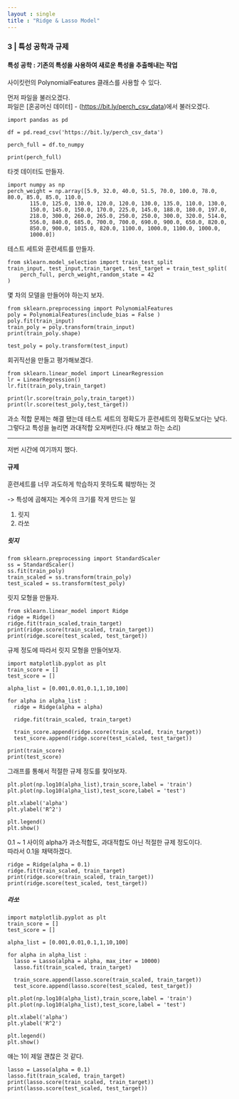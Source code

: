 ```yaml
---
layout : single
title : "Ridge & Lasso Model" 
---
```


### 3 | 특성 공학과 규제

#### 특성 공학 : 기존의 특성을 사용하여 새로운 특성을 추출해내는 작업

사이킷런의 PolynomialFeatures 클래스를 사용할 수 있다.  

먼저 파일을 불러오겠다.  
파일은 [혼공머신 데이터] - (https://bit.ly/perch_csv_data)에서 불러오겠다.

```
import pandas as pd

df = pd.read_csv('https://bit.ly/perch_csv_data')

perch_full = df.to_numpy

print(perch_full)
```

타겟 데이터도 만들자.

```
import numpy as np
perch_weight = np.array([5.9, 32.0, 40.0, 51.5, 70.0, 100.0, 78.0, 80.0, 85.0, 85.0, 110.0,
       115.0, 125.0, 130.0, 120.0, 120.0, 130.0, 135.0, 110.0, 130.0,
       150.0, 145.0, 150.0, 170.0, 225.0, 145.0, 188.0, 180.0, 197.0,
       218.0, 300.0, 260.0, 265.0, 250.0, 250.0, 300.0, 320.0, 514.0,
       556.0, 840.0, 685.0, 700.0, 700.0, 690.0, 900.0, 650.0, 820.0,
       850.0, 900.0, 1015.0, 820.0, 1100.0, 1000.0, 1100.0, 1000.0,
       1000.0])
```

테스트 세트와 훈련세트를 만들자.

```
from sklearn.model_selection import train_test_split
train_input, test_input,train_target, test_target = train_test_split(
    perch_full, perch_weight,random_state = 42
)
```

몇 차의 모델을 만들어야 하는지 보자.

```
from sklearn.preprocessing import PolynomialFeatures
poly = PolynomialFeatures(include_bias = False )
poly.fit(train_input)
train_poly = poly.transform(train_input)
print(train_poly.shape)

test_poly = poly.transform(test_input)
```

회귀직선을 만들고 평가해보겠다.

```
from sklearn.linear_model import LinearRegression
lr = LinearRegression()
lr.fit(train_poly,train_target)

print(lr.score(train_poly,train_target))
print(lr.score(test_poly,test_target))
```

과소 적합 문제는 해결 됐는데 테스트 세트의 정확도가 훈련세트의 정확도보다는 낮다.  
그렇다고 특성을 늘리면 과대적합 오져버린다.(다 해보고 하는 소리)  

****

저번 시간에 여기까지 했다.

#### 규제

훈련세트를 너무 과도하게 학습하지 못하도록 훼방하는 것  

-> 특성에 곱해지는 계수의 크기를 작게 만드는 일
1. 릿지
2. 라쏘

##### 릿지

```
from sklearn.preprocessing import StandardScaler
ss = StandardScaler()
ss.fit(train_poly)
train_scaled = ss.transform(train_poly)
test_scaled = ss.transform(test_poly)
```

릿지 모형을 만들자.

```
from sklearn.linear_model import Ridge
ridge = Ridge()
ridge.fit(train_scaled,train_target)
print(ridge.score(train_scaled, train_target))
print(ridge.score(test_scaled, test_target))
```

규제 정도에 따라서 릿지 모형을 만들어보자.

```
import matplotlib.pyplot as plt
train_score = []
test_score = []

alpha_list = [0.001,0.01,0.1,1,10,100]

for alpha in alpha_list : 
  ridge = Ridge(alpha = alpha)

  ridge.fit(train_scaled, train_target)

  train_score.append(ridge.score(train_scaled, train_target))
  test_score.append(ridge.score(test_scaled, test_target))

print(train_score)
print(test_score)
  ```
그래프를 통해서 적절한 규제 정도를 찾아보자.

```
plt.plot(np.log10(alpha_list),train_score,label = 'train')
plt.plot(np.log10(alpha_list),test_score,label = 'test')

plt.xlabel('alpha')
plt.ylabel('R^2')

plt.legend()
plt.show()
```

0.1 ~ 1 사이의 alpha가 과소적합도, 과대적합도 아닌 적절한 규제 정도이다.  
따라서 0.1을 채택하겠다.

```
ridge = Ridge(alpha = 0.1)
ridge.fit(train_scaled, train_target)
print(ridge.score(train_scaled, train_target))
print(ridge.score(test_scaled, test_target))
```

##### 라쏘

```
import matplotlib.pyplot as plt
train_score = []
test_score = []

alpha_list = [0.001,0.01,0.1,1,10,100]

for alpha in alpha_list : 
  lasso = Lasso(alpha = alpha, max_iter = 10000)
  lasso.fit(train_scaled, train_target)

  train_score.append(lasso.score(train_scaled, train_target))
  test_score.append(lasso.score(test_scaled, test_target))

plt.plot(np.log10(alpha_list),train_score,label = 'train')
plt.plot(np.log10(alpha_list),test_score,label = 'test')

plt.xlabel('alpha')
plt.ylabel('R^2')

plt.legend()
plt.show()
```
얘는 1이 제일 괜찮은 것 같다.

```
lasso = Lasso(alpha = 0.1)
lasso.fit(train_scaled, train_target)
print(lasso.score(train_scaled, train_target))
print(lasso.score(test_scaled, test_target))
```
